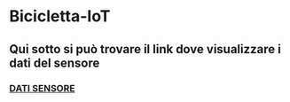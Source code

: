 # Bicicletta-IoT
## Qui sotto si può trovare il link dove visualizzare i dati del sensore
### [DATI SENSORE](file:///C:/Users/AndreaMeneghesso/OneDrive%20-%20ITS%20Incom/Desktop/PROVA/FASE1/file.html)
